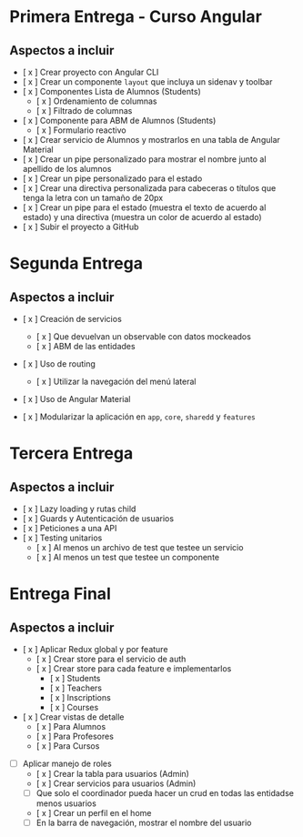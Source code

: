 # Primera Entrega - Curso Angular

## Aspectos a incluir

- [ x ] Crear proyecto con Angular CLI
- [ x ] Crear un componente `layout` que incluya un sidenav y toolbar
- [ x ] Componentes Lista de Alumnos (Students)
  - [ x ] Ordenamiento de columnas
  - [ x ] Filtrado de columnas
- [ x ] Componente para ABM de Alumnos (Students)
  - [ x ] Formulario reactivo
- [ x ] Crear servicio de Alumnos y mostrarlos en una tabla de Angular Material
- [ x ] Crear un pipe personalizado para mostrar el nombre junto al apellido de los alumnos
- [ x ] Crear un pipe personalizado para el estado
- [ x ] Crear una directiva personalizada para cabeceras o títulos que tenga la letra con un tamaño de 20px
- [ x ] Crear un pipe para el estado (muestra el texto de acuerdo al estado) y una directiva (muestra un color de acuerdo al estado)
- [ x ] Subir el proyecto a GitHub

# Segunda Entrega

## Aspectos a incluir

- [ x ] Creación de servicios

  - [ x ] Que devuelvan un observable con datos mockeados
  - [ x ] ABM de las entidades

- [ x ] Uso de routing
  - [ x ] Utilizar la navegación del menú lateral
- [ x ] Uso de Angular Material
- [ x ] Modularizar la aplicación en `app`, `core`, `sharedd` y `features`

# Tercera Entrega

## Aspectos a incluir

- [ x ] Lazy loading y rutas child
- [ x ] Guards y Autenticación de usuarios
- [ x ] Peticiones a una API
- [ x ] Testing unitarios
  - [ x ] Al menos un archivo de test que testee un servicio
  - [ x ] Al menos un test que testee un componente

# Entrega Final

## Aspectos a incluir

- [ x ] Aplicar Redux global y por feature
  - [ x ] Crear store para el servicio de auth
  - [ x ] Crear store para cada feature e implementarlos
    - [ x ] Students
    - [ x ] Teachers
    - [ x ] Inscriptions
    - [ x ] Courses
- [ x ] Crear vistas de detalle
  - [ x ] Para Alumnos
  - [ x ] Para Profesores
  - [ x ] Para Cursos
- [ ] Aplicar manejo de roles
  - [ x ] Crear la tabla para usuarios (Admin)
  - [ x ] Crear servicios para usuarios (Admin)
  - [ ] Que solo el coordinador pueda hacer un crud en todas las entidadse menos usuarios
  - [ x ] Crear un perfil en el home
  - [ ] En la barra de navegación, mostrar el nombre del usuario
